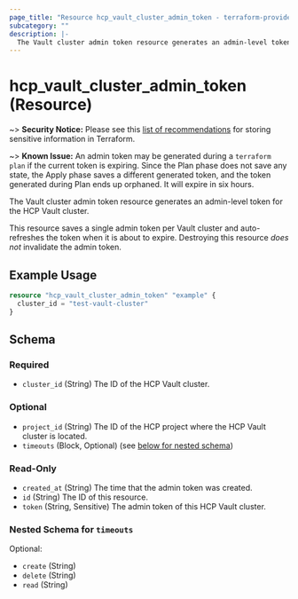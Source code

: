 ```yaml
---
page_title: "Resource hcp_vault_cluster_admin_token - terraform-provider-hcp"
subcategory: ""
description: |-
  The Vault cluster admin token resource generates an admin-level token for the HCP Vault cluster.
---
```


# hcp_vault_cluster_admin_token (Resource)

~> **Security Notice:** Please see this [list of recommendations](https://www.terraform.io/docs/language/state/sensitive-data.html) for storing sensitive information in Terraform.

~> **Known Issue:** An admin token may be generated during a `terraform plan` if the current token is expiring. 
Since the Plan phase does not save any state, the Apply phase saves a different generated token, and the token generated during Plan ends up orphaned. 
It will expire in six hours.

The Vault cluster admin token resource generates an admin-level token for the HCP Vault cluster.

This resource saves a single admin token per Vault cluster and auto-refreshes the token when it is about to expire.
Destroying this resource *does not* invalidate the admin token.

## Example Usage

```terraform
resource "hcp_vault_cluster_admin_token" "example" {
  cluster_id = "test-vault-cluster"
}
```

<!-- schema generated by tfplugindocs -->
## Schema

### Required

- `cluster_id` (String) The ID of the HCP Vault cluster.

### Optional

- `project_id` (String) The ID of the HCP project where the HCP Vault cluster is located.
- `timeouts` (Block, Optional) (see [below for nested schema](#nestedblock--timeouts))

### Read-Only

- `created_at` (String) The time that the admin token was created.
- `id` (String) The ID of this resource.
- `token` (String, Sensitive) The admin token of this HCP Vault cluster.

<a id="nestedblock--timeouts"></a>
### Nested Schema for `timeouts`

Optional:

- `create` (String)
- `delete` (String)
- `read` (String)